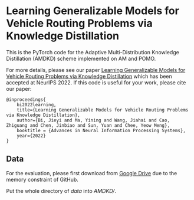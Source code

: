 # Learning Generalizable Models for Vehicle Routing Problems via Knowledge Distillation

This is the PyTorch code for the Adaptive Multi-Distribution Knowledge Distillation (AMDKD) scheme implemented on AM and POMO.

For more details, please see our paper [Learning Generalizable Models for Vehicle Routing Problems via Knowledge Distillation]() which has been accepted at NeurIPS 2022. If this code is useful for your work, please cite our paper:

```
@inproceedings{
    bi2022learning,
    title={Learning Generalizable Models for Vehicle Routing Problems via Knowledge Distillation},
    author={Bi, Jieyi and Ma, Yining and Wang, Jiahai and Cao, Zhiguang and Chen, Jinbiao and Sun, Yuan and Chee, Yeow Meng},
    booktitle = {Advances in Neural Information Processing Systems},
    year={2022}
}
```

## Data 

For the evaluation, please first download from [Google Drive](https://drive.google.com/drive/folders/1-Jf1Rj88zPHWoUlj71ssRiX52b6Ex0Q9?usp=sharing) due to the memory constraint of GitHub.

Put the whole directory of _data_ into _AMDKD/_.
 

